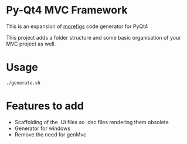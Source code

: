# Py-Qt4 MVC Framework

This is an expansion of [morefigs](https://github.com/morefigs/Py-Qt-MVC) code generator for PyQt4 

This project adds a folder structure and some basic organisation of your MVC project as well.  

# Usage

    ./generate.sh

# Features to add

 - Scaffolding of the .Ui files so .dsc files rendering them obsolete
 - Generator for windows
 - Remove the need for genMvc
